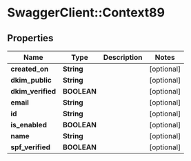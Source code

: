 # SwaggerClient::Context89

## Properties
Name | Type | Description | Notes
------------ | ------------- | ------------- | -------------
**created_on** | **String** |  | [optional] 
**dkim_public** | **String** |  | [optional] 
**dkim_verified** | **BOOLEAN** |  | [optional] 
**email** | **String** |  | [optional] 
**id** | **String** |  | [optional] 
**is_enabled** | **BOOLEAN** |  | [optional] 
**name** | **String** |  | [optional] 
**spf_verified** | **BOOLEAN** |  | [optional] 


